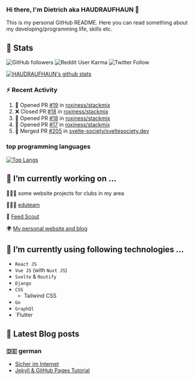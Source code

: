 ### Hi there, I'm Dietrich aka HAUDRAUFHAUN 👋

This is my personal GitHub README. Here you can read something about my developing/programming life, skills etc.

<!--
**HAUDRAUFHAUN/HAUDRAUFHAUN** is a ✨ _special_ ✨ repository because its `README.md` (this file) appears on your GitHub profile.

Here are some ideas to get you started:

- 🔭 I’m currently working on ...
- 🌱 I’m currently learning ...
- 👯 I’m looking to collaborate on ...
- 🤔 I’m looking for help with ...
- 💬 Ask me about ...
- 📫 How to reach me: ...
- 😄 Pronouns: ...
- ⚡ Fun fact: ...
-->

## :rocket: Stats

 ![GitHub followers](https://img.shields.io/github/followers/HAUDRAUFHAUN?label=GitHub-Followers&logo=GitHub&style=for-the-badge) ![Reddit User Karma](https://img.shields.io/reddit/user-karma/combined/haudraufhaun?logo=reddit&style=for-the-badge) ![Twitter Follow](https://img.shields.io/twitter/follow/haudraufhaun1?color=%231da1f2&logo=twitter&logoColor=%231da1f2&style=for-the-badge)
  
[![HAUDRAUFHAUN's github stats](https://github-readme-stats.vercel.app/api?username=HAUDRAUFHAUN&show_icons=true&theme=vue-dark&hide_border=true)](https://github.com/anuraghazra/github-readme-stats)

### ⚡ Recent Activity

<!--START_SECTION:activity-->
1. 💪 Opened PR [#19](https://github.com/roxiness/stackmix/pull/19) in [roxiness/stackmix](https://github.com/roxiness/stackmix)
2. ❌ Closed PR [#18](https://github.com/roxiness/stackmix/pull/18) in [roxiness/stackmix](https://github.com/roxiness/stackmix)
3. 💪 Opened PR [#18](https://github.com/roxiness/stackmix/pull/18) in [roxiness/stackmix](https://github.com/roxiness/stackmix)
4. 💪 Opened PR [#17](https://github.com/roxiness/stackmix/pull/17) in [roxiness/stackmix](https://github.com/roxiness/stackmix)
5. 🎉 Merged PR [#205](https://github.com/svelte-society/sveltesociety.dev/pull/205) in [svelte-society/sveltesociety.dev](https://github.com/svelte-society/sveltesociety.dev)
<!--END_SECTION:activity-->

### top programming languages
[![Top Langs](https://github-readme-stats.vercel.app/api/top-langs/?username=HAUDRAUFHAUN&theme=vue-dark&hide_border=true)](https://github.com/anuraghazra/github-readme-stats)

## 🔭 I’m currently working on ...

👨🏻‍💼 some website projects for clubs in my area

👨🏻‍🏫 <a href="https://github.com/HAUDRAUFHAUN/eduteam">eduteam</a>

📰 [Feed Scout](https://github.com/HAUDRAUFHAUN/feed-scout)

🌍 <a href="https://haudraufhauns.vercel.app/">My personal website and blog</a>


## 🌱 I’m currently using following technologies ...

- `React JS` 
- `Vue JS` (with `Nuxt JS`)
- `Svelte` & `Routify`
- `Django`
- `CSS`
  - Tailwind CSS
- `Go`
- `GraphQl`
- `Flutter

## 📕 Latest Blog posts 

### 🇩🇪 german

<!-- BLOG-POST-LIST:START -->
- [Sicher im Internet](https://haudraufhauns.vercel.app/blog/sicher-im-internet)
- [Jekyll &amp; GitHub Pages Tutorial](https://haudraufhauns.vercel.app/blog/jekyll-tutorial/)

